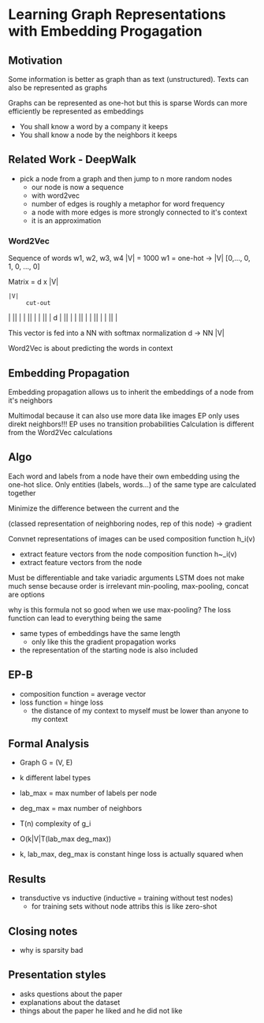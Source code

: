 # Learning Graph Representations with Embedding Progagation

## Motivation
Some information is better as graph than as text (unstructured).
Texts can also be represented as graphs

Graphs can be represented as one-hot but this is sparse
Words can more efficiently be represented as embeddings
- You shall know a word by a company it keeps
- You shall know a node by the neighbors it keeps

## Related Work - DeepWalk
- pick a node from a graph and then jump to n more random nodes
  - our node is now a sequence
  - with word2vec
  - number of edges is roughly a metaphor for word frequency
  - a node with more edges is more strongly connected to it's context
  - it is an approximation
### Word2Vec
Sequence of words w1, w2, w3, w4
|V| = 1000
w1 = one-hot -> |V| [0,..., 0, 1, 0, ..., 0]

Matrix = d x |V|
    
    |V|
         cut-out
  |      ||   |
  |      ||   |
  |      ||   |
d |      ||   |
  |      ||   |
  |      ||   |
  |      ||   |

This vector is fed into a NN with softmax normalization
d -> NN |V| 

Word2Vec is about predicting the words in context

## Embedding Propagation
Embedding propagation allows us to inherit the embeddings of a node from it's neighbors

Multimodal because it can also use more data like images
EP only uses direkt neighbors!!!
EP uses no transition probabilities
Calculation is different from the Word2Vec calculations

## Algo
Each word and labels from a node have their own embedding using the one-hot slice.
Only entities (labels, words...) of the same type are calculated together

Minimize the difference between the current and the 

(classed representation of neighboring nodes, rep of this node) -> gradient

Convnet representations of images can be used
composition function h_i(v)
- extract feature vectors from the node
composition function h~_i(v)
- extract feature vectors from the node

Must be differentiable and take variadic arguments
LSTM does not make much sense because order is irrelevant
min-pooling, max-pooling, concat are options

why is this formula not so good when we use max-pooling?
The loss function can lead to everything being the same

- same types of embeddings have the same length
  - only like this the gradient propagation works
- the representation of the starting node is also included

## EP-B
- composition function = average vector
- loss function = hinge loss
  - the distance of my context to myself must be lower than anyone to my context
 
## Formal Analysis
- Graph G = (V, E)
- k different label types
- lab_max = max number of labels per node
- deg_max = max number of neighbors
- T(n) complexity of g_i
- O(k|V|T(lab_max deg_max))

- k, lab_max, deg_max is constant
hinge loss is actually squared when 

## Results
- transductive vs inductive (inductive = training without test nodes)
  - for training sets without node attribs this is like zero-shot

## Closing notes
- why is sparsity bad

## Presentation styles
- asks questions about the paper
- explanations about the dataset
- things about the paper he liked and he did not like
